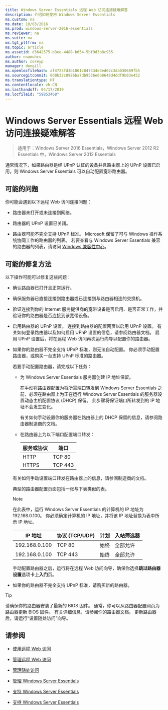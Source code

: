 ```yaml
---
title: Windows Server Essentials 远程 Web 访问连接疑难解答
description: 介绍如何使用 Windows Server Essentials
ms.custom: na
ms.date: 10/03/2016
ms.prod: windows-server-2016-essentials
ms.reviewer: na
ms.suite: na
ms.tgt_pltfrm: na
ms.topic: article
ms.assetid: d3642575-b3ee-4488-b654-5bf9d3b8c935
author: nnamuhcs
ms.author: coreyp
manager: dongill
ms.openlocfilehash: af4725fd3b1861c847434e3ed62c3da030689fb5
ms.sourcegitcommit: 0d0b32c8986ba7db9536e0b8648d4ddf9b03e452
ms.translationtype: HT
ms.contentlocale: zh-CN
ms.lasthandoff: 04/17/2019
ms.locfileid: "59853468"
---
```

# <a name="troubleshoot-remote-web-access-connectivity-in-windows-server-essentials"></a>Windows Server Essentials 远程 Web 访问连接疑难解答
 
>适用于：Windows Server 2016 Essentials，Windows Server 2012 R2 Essentials 中，Windows Server 2012 Essentials
  
 通常情况下，如果路由器是经 UPnP 认证的设备并且路由器上的 UPnP 设置已启用，则 Windows Server Essentials 可以自动配置宽带路由器。  
  
## <a name="possible-issues"></a>可能的问题  
 你可能会遇到以下远程 Web 访问连接问题：  
  
-   路由器未打开或未连接到网络。  
  
-   路由器的 UPnP 设置已关闭。  
  
-   路由器可能不完全支持 UPnP 标准。 Microsoft 保留了可与 Windows 操作系统协同工作的路由器的列表。 若要查看与 Windows Server Essentials 兼容的路由器的列表，请访问 [Windows 兼容性中心](https://www.microsoft.com/windows/compatibility/CompatCenter/Home)。  
  
## <a name="possible-fixes"></a>可能的修复方法  
 以下操作可能可以修复这些问题：  
  
-   确认路由器已打开且正常运行。  
  
-   确保服务器已直接连接到路由器或已连接到与路由器相连的交换机。  
  
-   验证连接到你的 Internet 服务提供商的宽带设备是否启用、是否正常工作，并验证你的路由器是否连接到该宽带设备。  
  
-   启用路由器的 UPnP 设置。 连接到路由器的配置网页以启用 UPnP 设置。 有关如何登录路由器以及如何启用 UPnP 设置的信息，请参阅路由器文档。 启用 UPnP 设置后，将在远程 Web 访问再次运行向导以配置你的路由器。  
  
-   如果你的路由器不完全支持 UPnP 标准，则无法自动配置。 你必须手动配置路由器，或购买一台支持 UPnP 标准的路由器。  
  
     若要手动配置路由器，请完成以下任务：  
  
    -   为 Windows Server Essentials 服务器创建 IP 地址保留。  
  
         在手动将路由器配置为将所需端口转发到 Windows Server Essentials 之前，必须在路由器上为正在运行 Windows Server Essentials 的服务器设置动态主机配置协议 (DHCP) 保留。 此步骤将保证端口所转发到的 IP 地址不会发生变化。  
  
         有关如何手动设置你的服务器在路由器上的 DHCP 保留的信息，请参阅路由器制造商的文档。  
  
    -   在路由器上为以下端口配置端口转发：  
  
        |服务或协议|端口|  
        |-------------------------|----------|  
        |HTTP|TCP 80|  
        |HTTPS|TCP 443|  
  
     有关如何手动设置端口转发在路由器上的信息，请参阅制造商的文档。  
  
     典型的路由器配置页面包括一张与下表类似的表。  
  
    > [!NOTE]
    >  在此表中，运行 Windows Server Essentials 的计算机的 IP 地址为 192.168.0.100。 你必须确定计算机的 IP 地址，并将该 IP 地址替换为表中所示 IP 地址。  
  
    |IP 地址|协议 (TCP/UDP)|计划|入站筛选器|  
    |----------------|---------------------------|--------------|--------------------|  
    |192.168.0.100|TCP 80|始终|全部允许|  
    |192.168.0.100|TCP 443|始终|全部允许|  
  
     手动配置路由器之后，运行将在远程 Web 访问向导，确保你选择**跳过路由器设置**选项卡上**入门**页。  
  
-   如果你的路由器不完全支持 UPnP 标准，请购买新的路由器。  
  
> [!TIP]
>  请确保你的路由器安装了最新的 BIOS 固件。 通常，你可以从路由器配置网页为路由器更新 BIOS 固件。 有关详细信息，请参阅你的路由器文档。 更新路由器后，请运行“设置随处访问”向导。  
  
## <a name="see-also"></a>请参阅  
  
-   [使用远程 Web 访问](../use/Use-Remote-Web-Access-in-Windows-Server-Essentials.md)  
  
-   [管理远程 Web 访问](../manage/Manage-Remote-Web-Access-in-Windows-Server-Essentials.md)  
  
-   [管理随处访问](../manage/Manage-Anywhere-Access-in-Windows-Server-Essentials.md)  
  
-   [管理 Windows Server Essentials](../manage/Manage-Windows-Server-Essentials.md)  
  

-   [支持 Windows Server Essentials](Support-Windows-Server-Essentials.md)

-   [支持 Windows Server Essentials](../support/Support-Windows-Server-Essentials.md)

